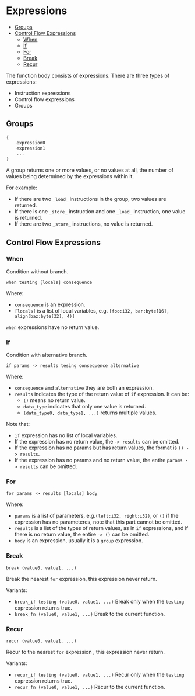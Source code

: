 # Expressions

<!-- @import "[TOC]" {cmd="toc" depthFrom=2 depthTo=4 orderedList=false} -->

<!-- code_chunk_output -->

- [Groups](#groups)
- [Control Flow Expressions](#control-flow-expressions)
  - [When](#when)
  - [If](#if)
  - [For](#for)
  - [Break](#break)
  - [Recur](#recur)

<!-- /code_chunk_output -->

The function body consists of expressions. There are three types of expressions:

- Instruction expressions
- Control flow expressions
- Groups

## Groups

```rust
{
    expression0
    expression1
    ...
}
```

A group returns one or more values, or no values at all, the number of values being determined by the expressions within it.

For example:

- If there are two `_load_` instructions in the group, two values are returned.
- If there is one `_store_` instruction and one `_load_` instruction, one value is returned.
- If there are two `_store_` instructions, no value is returned.

## Control Flow Expressions

### When

Condition without branch.

`when testing [locals] consequence`

Where:

- `consequence` is an expression.
- `[locals]` is a list of local variables, e.g. `[foo:i32, bar:byte[16], align(baz:byte[32], 4)]`

`when` expressions have no return value.

### If

Condition with alternative branch.

`if params -> results tesing consequence alternative`

Where:

- `consequence` and `alternative` they are both an expression.
- `results` indicates the type of the return value of `if` expression. It can be:
  - `()` means no return value.
  - `data_type` indicates that only one value is returned.
  - `(data_type0, data_type1, ...)` returns multiple values.

Note that:

- `if` expression has no list of local variables.
- If the expression has no return value, the `-> results` can be omitted.
- If the expression has no params but has return values, the format is `() -> results`.
- If the expression has no params and no return value, the entire `params -> results` can be omitted.

### For

`for params -> results [locals] body`

Where:

- `params` is a list of parameters, e.g.`(left:i32, right:i32)`, or `()` if the expression has no parameteres, note that this part cannot be omitted.
- `results` is a list of the types of return values, as in `if` expressions, and if there is no return value, the entire `-> ()` can be omitted.
- `body` is an expression, usually it is a `group` expression.

### Break

`break (value0, value1, ...)`

Break the nearest `for` expression, this expression never return.

Variants:

- `break_if testing (value0, value1, ...)`
  Break only when the `testing` expression returns true.
- `break_fn (value0, value1, ...)`
  Break to the current function.

### Recur

`recur (value0, value1, ...)`

Recur to the nearest `for` expression , this expression never return.

Variants:

- `recur_if testing (value0, value1, ...)`
  Recur only when the `testing` expression returns true.
- `recur_fn (value0, value1, ...)`
  Recur to the current function.

